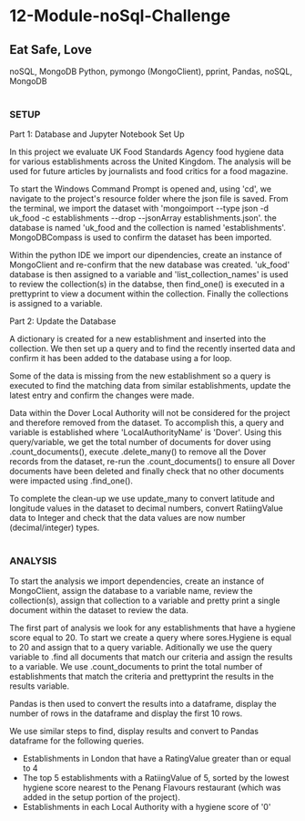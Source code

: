 # 12-Module-noSql-Challenge
## Eat Safe, Love
noSQL, MongoDB
Python, pymongo (MongoClient), pprint, Pandas, noSQL, MongoDB<br><br>

### SETUP

Part 1: Database and Jupyter Notebook Set Up

In this project we evaluate UK Food Standards Agency food hygiene data for various establishments across the United Kingdom. The analysis will be used for future articles by journalists and food critics for a food magazine.

To start the Windows Command Prompt is opened and, using 'cd', we navigate to the project's resource folder where the json file is saved. From the terminal, we import the dataset with 'mongoimport --type json -d uk_food -c establishments --drop --jsonArray establishments.json'. the database is named 'uk_food and the collection is named 'establishments'. MongoDBCompass is used to confirm the dataset has been imported.

Within the python IDE we import our dipendencies, create an instance of MongoClient and re-confirm that the new database was created.
'uk_food' database is then assigned to a variable and 'list_collection_names' is used to review the collection(s) in the databse, then find_one() is executed in a prettyprint to view a document within the collection. Finally the collections is assigned to a variable.

Part 2: Update the Database

A dictionary is created for a new establishment and inserted into the collection. We then set up a query and to find the recently inserted data and confirm it has been added to the database using a for loop.

Some of the data is missing from the new establishment so a query is executed to find the matching data from similar establishments, update the latest entry and confirm the changes were made.

Data within the Dover Local Authority will not be considered for the project and therefore removed from the dataset. To accomplish this, a query and variable is established where 'LocalAuthorityName' is 'Dover'. Using this query/variable, we get the total number of documents for dover using .count_documents(), execute .delete_many() to remove all the Dover records from the dataset, re-run the .count_documents() to ensure all Dover documents have been deleted and finally check that no other documents were impacted using .find_one().

To complete the clean-up we use update_many to convert latitude and longitude values in the dataset to decimal numbers, convert RatiingValue data to Integer and check that the data values are now number (decimal/integer) types.<br><br>



### ANALYSIS

To start the analysis we import dependencies, create an instance of MongoClient, assign the database to a variable name, review the collection(s), assign that collection to a variable and pretty print a single document within the dataset to review the data.

The first part of analysis we look for any establishments that have a hygiene score equal to 20. To start we create a query where sores.Hygiene is equal to 20 and assign that to a query variable. Aditionally we use the query variable to .find all documents that match our criteria and assign the results to a variable. We use .count_documents to print the total number of establishments that match the criteria and prettyprint the results in the results variable.

Pandas is then used to convert the results into a dataframe, display the number of rows in the dataframe and display the first 10 rows.

We use similar steps to find, display results and convert to Pandas dataframe for the following queries.
- Establishments in London that have a RatingValue greater than or equal to 4
- The top 5 establishments with a RatiingValue of 5, sorted by the lowest hygiene score nearest to the Penang Flavours restaurant (which was added in the setup portion of the project).
- Establishments in each Local Authority with a hygiene score of '0'